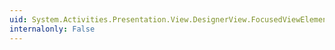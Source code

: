 ```yaml
---
uid: System.Activities.Presentation.View.DesignerView.FocusedViewElement
internalonly: False
---
```

